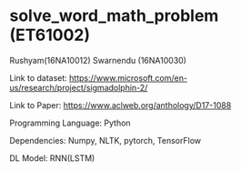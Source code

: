 # solve_word_math_problem (ET61002)
Rushyam(16NA10012)        Swarnendu (16NA10030)


Link to dataset: https://www.microsoft.com/en-us/research/project/sigmadolphin-2/

Link to Paper: https://www.aclweb.org/anthology/D17-1088

Programming Language: Python


Dependencies: Numpy, NLTK, pytorch, TensorFlow


DL Model: RNN(LSTM)

